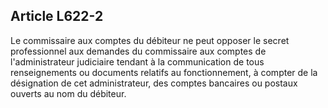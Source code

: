 Article L622-2
----
Le commissaire aux comptes du débiteur ne peut opposer le secret professionnel
aux demandes du commissaire aux comptes de l'administrateur judiciaire tendant à
la communication de tous renseignements ou documents relatifs au fonctionnement,
à compter de la désignation de cet administrateur, des comptes bancaires ou
postaux ouverts au nom du débiteur.

